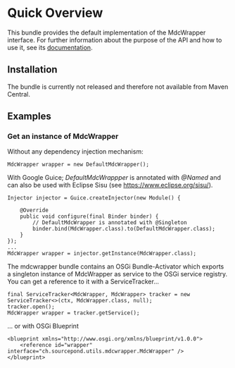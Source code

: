 # Quick Overview
This bundle provides the default implementation of the MdcWrapper interface. For further information about the purpose of the API and how to use it, see its [documentation](https://github.com/SourcePond/mdcwrapper-api).

## Installation
The bundle is currently not released and therefore not available from Maven Central.

## Examples
### Get an instance of MdcWrapper

Without any dependency injection mechanism:
```
MdcWrapper wrapper = new DefaultMdcWrapper();
```

With Google Guice; *DefaultMdcWrappper* is annotated with *@Named* and can also be used with Eclipse Sisu (see https://www.eclipse.org/sisu/).
```
Injector injector = Guice.createInjector(new Module() {

	@Override
	public void configure(final Binder binder) {
		// DefaultMdcWrapper is annotated with @Singleton
		binder.bind(MdcWrapper.class).to(DefaultMdcWrapper.class);
	}
});
...
MdcWrapper wrapper = injector.getInstance(MdcWrapper.class);
```

The mdcwrapper bundle contains an OSGi Bundle-Activator which exports a singleton instance of MdcWrapper as service to the OSGi service registry. You can get a reference to it with a ServiceTracker...
```
final ServiceTracker<MdcWrapper, MdcWrapper> tracker = new ServiceTracker<>(ctx, MdcWrapper.class, null);
tracker.open();
MdcWrapper wrapper = tracker.getService();
```

... or with OSGi Blueprint
```
<blueprint xmlns="http://www.osgi.org/xmlns/blueprint/v1.0.0">
	<reference id="wrapper" interface="ch.sourcepond.utils.mdcwrapper.MdcWrapper" />
</blueprint>
```